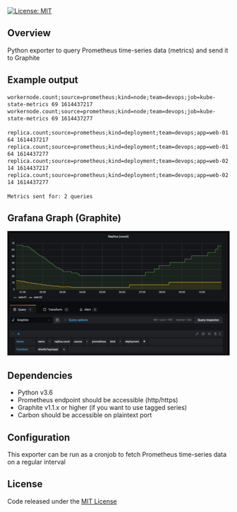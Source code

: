 [![License: MIT](https://img.shields.io/badge/License-MIT-blue.svg)](https://opensource.org/licenses/MIT)

## Overview
Python exporter to query Prometheus time-series data (metrics) and send it to Graphite

## Example output
```
workernode.count;source=prometheus;kind=node;team=devops;job=kube-state-metrics 69 1614437217
workernode.count;source=prometheus;kind=node;team=devops;job=kube-state-metrics 69 1614437277

replica.count;source=prometheus;kind=deployment;team=devops;app=web-01 64 1614437217
replica.count;source=prometheus;kind=deployment;team=devops;app=web-01 64 1614437277
replica.count;source=prometheus;kind=deployment;team=devops;app=web-02 14 1614437217
replica.count;source=prometheus;kind=deployment;team=devops;app=web-02 14 1614437277

Metrics sent for: 2 queries
```

## Grafana Graph (Graphite)
<img src="img/prom-to-graphite-exporter.png" width="750">

## Dependencies
- Python v3.6
- Prometheus endpoint should be accessible (http/https)
- Graphite v1.1.x or higher (if you want to use tagged series)
- Carbon should be accessible on plaintext port

## Configuration
This exporter can be run as a cronjob to fetch Prometheus time-series data on a regular interval

## License
Code released under the [MIT License](https://opensource.org/licenses/MIT)